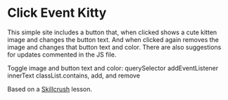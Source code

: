 # Click Event Kitty

This simple site includes a button that, when clicked shows a cute kitten image and changes the button text. And when clicked again removes the image and changes that button text and color. There are also suggestions for updates commented in the JS file. 

Toggle image and button text and color:
querySelector
addEventListener
innerText
classList.contains, add, and remove 

Based on a [Skillcrush](https://skillcrush.com "Skillcrush") lesson.